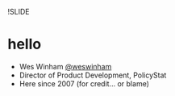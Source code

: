 !SLIDE 
# hello #

* Wes Winham [@weswinham](http://twitter.com/weswinham)
* Director of Product Development, PolicyStat
* Here since 2007 (for credit... or blame)

